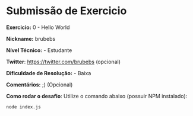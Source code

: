 # Submissão de Exercicio

**Exercicio:** 0 - Hello World

**Nickname:** brubebs

**Nível Técnico:** - Estudante

**Twitter**: https://twitter.com/brubebs (opcional)

**Dificuldade de Resolução:** - Baixa

**Comentários:** ;) (Opcional)

**Como rodar o desafio**: Utilize o comando abaixo (possuir NPM instalado):
```bash
node index.js
```